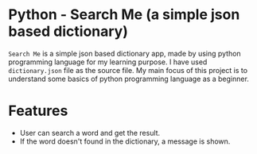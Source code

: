 # Python - Search Me (a simple json based dictionary)

`Search Me` is a simple json based dictionary app, made by using python programming language for my learning purpose. I have used `dictionary.json` file as the source file. My main focus of this project is to understand some basics of python programming language as a beginner.

# Features
  - User can search a word and get the result.
  - If the word doesn't found in the dictionary, a message is shown.



